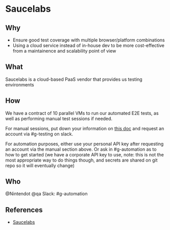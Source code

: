 # Saucelabs

## Why

-   Ensure good test coverage with multiple browser/platform combinations
-   Using a cloud service instead of in-house dev to be more cost-effective from a maintainence and scalability point of view


## What

Saucelabs is a cloud-based PaaS vendor that provides us testing environments 

## How

We have a contract of 10 parallel VMs to run our automated E2E tests, as well as performing manual test sessions if needed. 

For manual sessions, put down your information on [this doc](https://docs.google.com/spreadsheets/d/1h-DtiKSI29giQ-78AgDcGMRKxhjfvVV6rQ8aDHcoTSg) and request an account via #g-testing on slack.

For automation purposes, either use your personal API key after requesting an account via the manual section above. Or ask in #g-automation as to how to get started (we have a corporate API key to use, note: this is not the most appropriate way to do things though, and secrets are shared on git repo so it will eventually change)

## Who

@Nintendot @qa
Slack: #g-automation

## References

*   [Saucelabs](https://saucelabs.com)
